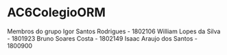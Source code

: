 # AC6ColegioORM
Membros do grupo Igor Santos Rodrigues - 1802106 William Lopes da Silva - 1801923 Bruno Soares Costa - 1802149 Isaac Araujo dos Santos - 1800900
